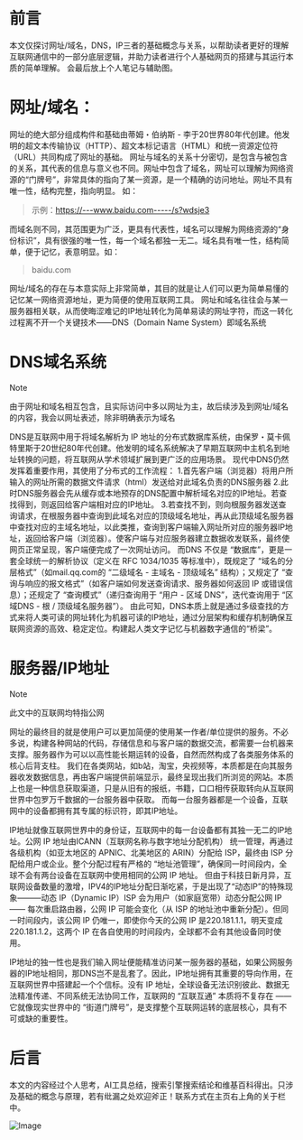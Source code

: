 # 前言
本文仅探讨网址/域名，DNS，IP三者的基础概念与关系，以帮助读者更好的理解互联网通信中的一部分底层逻辑，并助力读者进行个人基础网页的搭建与其运行本质的简单理解。 会最后放上个人笔记与辅助图。




# 网址/域名：
网址的绝大部分组成构件和基础由蒂姆・伯纳斯 - 李于20世界80年代创建。他发明的超文本传输协议（HTTP）、超文本标记语言（HTML）和统一资源定位符（URL）共同构成了网址的基础。
网址与域名的关系十分密切，是包含与被包含的关系，其代表的信息与意义也不同。网址中包含了域名，网址可以理解为网络资源的“门牌号”，非常具体的指向了某一资源，是一个精确的访问地址。网址不具有唯一性，结构完整，指向明显。
如： 
> 示例：https://---www.baidu.com-----/s?wdsje3


而域名则不同，其范围更为广泛，更具有代表性，域名可以理解为网络资源的“身份标识”，具有很强的唯一性，每一个域名都独一无二。域名具有唯一性，结构简单，便于记忆，表意明显。如：
>  baidu.com 

网址/域名的存在与本意实际上非常简单，其目的就是让人们可以更为简单易懂的记忆某一网络资源地址，更为简便的使用互联网工具。
网址和域名往往会与某一服务器相关联，从而使晦涩难记的IP地址转化为简单易读的网址字符，而这一转化过程离不开一个关键技术——DNS（Domain Name System）即域名系统

 
# DNS域名系统
> [!NOTE]
> 由于网址和域名相互包含，且实际访问中多以网址为主，故后续涉及到网址/域名的内容，我会以网址表述，除非明确表示为域名

DNS是互联网中用于将域名解析为 IP 地址的分布式数据库系统，由保罗・莫卡佩特里斯于20世纪80年代创建。他发明的域名系统解决了早期互联网中主机名到地址转换的问题，将互联网从学术领域扩展到更广泛的应用场景。
现代中DNS仍然发挥着重要作用，其使用了分布式的工作流程：
1.首先客户端（浏览器）将用户所输入的网址所需的数据文件请求（html）发送给对此域名负责的DNS服务器
2.此时DNS服务器会先从缓存或本地预存的DNS配置中解析域名对应的IP地址。若查找得到，则返回给客户端相对应的IP地址。
3.若查找不到，则向根服务器发送查询请求，在根服务器中查询到此域名对应的顶级域名地址，再从此顶级域名服务器中查找对应的主域名地址，以此类推，查询到客户端输入网址所对应的服务器IP地址，返回给客户端（浏览器）。使客户端与对应服务器建立数据收发联系，最终使网页正常呈现，客户端便完成了一次网址访问。
而DNS 不仅是 “数据库”，更是一套全球统一的解析协议（定义在 RFC 1034/1035 等标准中），既规定了 “域名的分层格式”（如mail.qq.com的 “二级域名 - 主域名 - 顶级域名” 结构）；又规定了 “查询与响应的报文格式”（如客户端如何发送查询请求、服务器如何返回 IP 或错误信息）；还规定了 “查询模式”（递归查询用于 “用户 - 区域 DNS”，迭代查询用于 “区域DNS - 根 / 顶级域名服务器”）。
由此可知，DNS本质上就是通过多级查找的方式来将人类可读的网址转化为机器可读的IP地址，通过分层架构和缓存机制确保互联网资源的高效、稳定定位。构建起人类文字记忆与机器数字通信的“桥梁”。


# 服务器/IP地址

>[!NOTE]
>此文中的互联网均特指公网

网址的最终目的就是使用户可以更加简便的使用某一作者/单位提供的服务。不必多说，构建各种网站的代码，存储信息和与客户端的数据交流，都需要一台机器来支撑。服务器作为可以以高性能长期运转的设备，自然而然构成了各类服务体系的核心后背支柱。
我们在各类网站，如b站，淘宝，央视频等，本质都是在向其服务器收发数据信息，再由客户端提供前端显示，最终呈现出我们所浏览的网站。本质上也是一种信息获取渠道，只是从旧有的报纸，书籍，口口相传获取转向从互联网世界中包罗万千数据的一台服务器中获取。
而每一台服务器都是一个设备，互联网中的设备都拥有其专属的标识符，即其IP地址。

IP地址就像互联网世界中的身份证，互联网中的每一台设备都有其独一无二的IP地址。公网 IP 地址由ICANN（互联网名称与数字地址分配机构） 统一管理，再通过各级机构（如亚太地区的 APNIC、北美地区的 ARIN）分配给 ISP，最终由 ISP 分配给用户或企业。整个分配过程有严格的 “地址池管理”，确保同一时间段内，全球不会有两台设备在互联网中使用相同的公网 IP 地址。
但由于科技日新月异，互联网设备数量的激增，IPV4的IP地址分配日渐吃紧，于是出现了“动态IP”的特殊现象———动态 IP（Dynamic IP）ISP 会为用户（如家庭宽带）动态分配公网 IP—— 每次重启路由器，公网 IP 可能会变化（从 ISP 的地址池中重新分配）。但同一时间段内，该公网 IP 仍唯一，即使你今天的公网 IP 是220.181.1.1，明天变成220.181.1.2，这两个 IP 在各自使用的时间段内，全球都不会有其他设备同时使用。

IP地址的独一性也是我们输入网址便能精准访问某一服务器的基础，如果公网服务器的IP地址相同，那DNS岂不是乱套了。因此，IP地址拥有其重要的导向作用，在互联网世界中搭建起一个个信标。没有 IP 地址，全球设备无法识别彼此、数据无法精准传递、不同系统无法协同工作，互联网的 “互联互通” 本质将不复存在 —— 它就像现实世界中的 “街道门牌号”，是支撑整个互联网运转的底层核心，具有不可或缺的重要性。

# 后言
本文的内容经过个人思考，AI工具总结，搜索引擎搜索结论和维基百科得出。只涉及基础的概念与原理，若有纰漏之处欢迎斧正！联系方式在主页右上角的关于栏中。

![Image](https://github.com/user-attachments/assets/78537f80-557a-4677-b911-10d2008b5a30)